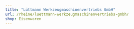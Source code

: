 ```yaml
---
title: "Lüttmann Werkzeugmaschinenvertriebs GmbH"
url: /rheine/luettmann-werkzeugmaschinenvertriebs-gmbh/
shop: Eisenwaren
---
```

